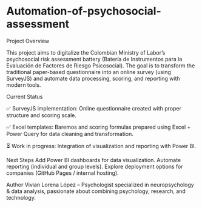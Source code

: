 # Automation-of-psychosocial-assessment
 
Project Overview

This project aims to digitalize the Colombian Ministry of Labor’s psychosocial risk assessment battery (Batería de Instrumentos para la Evaluación de Factores de Riesgo Psicosocial). The goal is to transform the traditional paper-based questionnaire into an online survey (using SurveyJS) and automate data processing, scoring, and reporting with modern tools.

Current Status

✅ SurveyJS implementation: Online questionnaire created with proper structure and scoring scale.

✅ Excel templates: Baremos and scoring formulas prepared using Excel + Power Query for data cleaning and transformation.

⏳ Work in progress: Integration of visualization and reporting with Power BI.


Next Steps
Add Power BI dashboards for data visualization.
Automate reporting (individual and group levels).
Explore deployment options for companies (GitHub Pages / internal hosting).


Author
Vivian Lorena López – Psychologist specialized in neuropsychology & data analysis, passionate about combining psychology, research, and technology.
